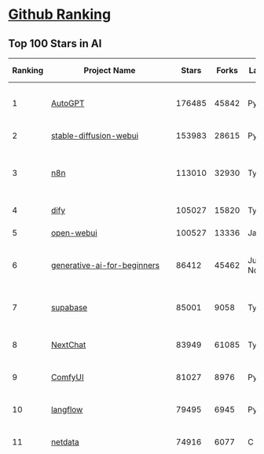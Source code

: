 [Github Ranking](../README.md)
==========

## Top 100 Stars in AI

| Ranking | Project Name | Stars | Forks | Language | Open Issues | Description | Last Commit |
| ------- | ------------ | ----- | ----- | -------- | ----------- | ----------- | ----------- |
| 1 | [AutoGPT](https://github.com/Significant-Gravitas/AutoGPT) | 176485 | 45842 | Python | 139 | AutoGPT is the vision of accessible AI for everyone, to use and to build on. Our mission is to provide the tools, so that you can focus on what matters. | 2025-06-28T23:23:13Z |
| 2 | [stable-diffusion-webui](https://github.com/AUTOMATIC1111/stable-diffusion-webui) | 153983 | 28615 | Python | 2350 | Stable Diffusion web UI | 2025-05-03T06:17:03Z |
| 3 | [n8n](https://github.com/n8n-io/n8n) | 113010 | 32930 | TypeScript | 657 | Fair-code workflow automation platform with native AI capabilities. Combine visual building with custom code, self-host or cloud, 400+ integrations. | 2025-06-28T17:08:02Z |
| 4 | [dify](https://github.com/langgenius/dify) | 105027 | 15820 | TypeScript | 685 | Production-ready platform for agentic workflow development. | 2025-06-27T12:11:39Z |
| 5 | [open-webui](https://github.com/open-webui/open-webui) | 100527 | 13336 | JavaScript | 169 | User-friendly AI Interface (Supports Ollama, OpenAI API, ...) | 2025-06-28T15:29:30Z |
| 6 | [generative-ai-for-beginners](https://github.com/microsoft/generative-ai-for-beginners) | 86412 | 45462 | Jupyter Notebook | 6 | 21 Lessons, Get Started Building with Generative AI  🔗 https://microsoft.github.io/generative-ai-for-beginners/ | 2025-06-23T04:14:43Z |
| 7 | [supabase](https://github.com/supabase/supabase) | 85001 | 9058 | TypeScript | 272 | The Postgres development platform. Supabase gives you a dedicated Postgres database to build your web, mobile, and AI applications. | 2025-06-28T07:55:28Z |
| 8 | [NextChat](https://github.com/ChatGPTNextWeb/NextChat) | 83949 | 61085 | TypeScript | 642 | ✨ Light and Fast AI Assistant. Support: Web \| iOS \| MacOS \| Android \|  Linux \| Windows | 2025-06-23T12:45:25Z |
| 9 | [ComfyUI](https://github.com/comfyanonymous/ComfyUI) | 81027 | 8976 | Python | 2370 | The most powerful and modular diffusion model GUI, api and backend with a graph/nodes interface. | 2025-06-28T23:50:44Z |
| 10 | [langflow](https://github.com/langflow-ai/langflow) | 79495 | 6945 | Python | 418 | Langflow is a powerful tool for building and deploying AI-powered agents and workflows. | 2025-06-29T00:33:05Z |
| 11 | [netdata](https://github.com/netdata/netdata) | 74916 | 6077 | C | 164 | The fastest path to AI-powered full stack observability, even for lean teams. | 2025-06-28T00:23:37Z |
| 12 | [funNLP](https://github.com/fighting41love/funNLP) | 74418 | 14891 | Python | 33 | 中英文敏感词、语言检测、中外手机/电话归属地/运营商查询、名字推断性别、手机号抽取、身份证抽取、邮箱抽取、中日文人名库、中文缩写库、拆字词典、词汇情感值、停用词、反动词表、暴恐词表、繁简体转换、英文模拟中文发音、汪峰歌词生成器、职业名称词库、同义词库、反义词库、否定词库、汽车品牌词库、汽车零件词库、连续英文切割、各种中文词向量、公司名字大全、古诗词库、IT词库、财经词库、成语词库、地名词库、历史名人词库、诗词词库、医学词库、饮食词库、法律词库、汽车词库、动物词库、中文聊天语料、中文谣言数据、百度中文问答数据集、句子相似度匹配算法集合、bert资源、文本生成&摘要相关工具、cocoNLP信息抽取工具、国内电话号码正则匹配、清华大学XLORE:中英文跨语言百科知识图谱、清华大学人工智能技术系列报告、自然语言生成、NLU太难了系列、自动对联数据及机器人、用户名黑名单列表、罪名法务名词及分类模型、微信公众号语料、cs224n深度学习自然语言处理课程、中文手写汉字识别、中文自然语言处理 语料/数据集、变量命名神器、分词语料库+代码、任务型对话英文数据集、ASR 语音数据集 + 基于深度学习的中文语音识别系统、笑声检测器、Microsoft多语言数字/单位/如日期时间识别包、中华新华字典数据库及api(包括常用歇后语、成语、词语和汉字)、文档图谱自动生成、SpaCy 中文模型、Common Voice语音识别数据集新版、神经网络关系抽取、基于bert的命名实体识别、关键词(Keyphrase)抽取包pke、基于医疗领域知识图谱的问答系统、基于依存句法与语义角色标注的事件三元组抽取、依存句法分析4万句高质量标注数据、cnocr：用来做中文OCR的Python3包、中文人物关系知识图谱项目、中文nlp竞赛项目及代码汇总、中文字符数据、speech-aligner: 从“人声语音”及其“语言文本”产生音素级别时间对齐标注的工具、AmpliGraph: 知识图谱表示学习(Python)库：知识图谱概念链接预测、Scattertext 文本可视化(python)、语言/知识表示工具：BERT & ERNIE、中文对比英文自然语言处理NLP的区别综述、Synonyms中文近义词工具包、HarvestText领域自适应文本挖掘工具（新词发现-情感分析-实体链接等）、word2word：(Python)方便易用的多语言词-词对集：62种语言/3,564个多语言对、语音识别语料生成工具：从具有音频/字幕的在线视频创建自动语音识别(ASR)语料库、构建医疗实体识别的模型（包含词典和语料标注）、单文档非监督的关键词抽取、Kashgari中使用gpt-2语言模型、开源的金融投资数据提取工具、文本自动摘要库TextTeaser: 仅支持英文、人民日报语料处理工具集、一些关于自然语言的基本模型、基于14W歌曲知识库的问答尝试--功能包括歌词接龙and已知歌词找歌曲以及歌曲歌手歌词三角关系的问答、基于Siamese bilstm模型的相似句子判定模型并提供训练数据集和测试数据集、用Transformer编解码模型实现的根据Hacker News文章标题自动生成评论、用BERT进行序列标记和文本分类的模板代码、LitBank：NLP数据集——支持自然语言处理和计算人文学科任务的100部带标记英文小说语料、百度开源的基准信息抽取系统、虚假新闻数据集、Facebook: LAMA语言模型分析，提供Transformer-XL/BERT/ELMo/GPT预训练语言模型的统一访问接口、CommonsenseQA：面向常识的英文QA挑战、中文知识图谱资料、数据及工具、各大公司内部里大牛分享的技术文档 PDF 或者 PPT、自然语言生成SQL语句（英文）、中文NLP数据增强（EDA）工具、英文NLP数据增强工具 、基于医药知识图谱的智能问答系统、京东商品知识图谱、基于mongodb存储的军事领域知识图谱问答项目、基于远监督的中文关系抽取、语音情感分析、中文ULMFiT-情感分析-文本分类-语料及模型、一个拍照做题程序、世界各国大规模人名库、一个利用有趣中文语料库 qingyun 训练出来的中文聊天机器人、中文聊天机器人seqGAN、省市区镇行政区划数据带拼音标注、教育行业新闻语料库包含自动文摘功能、开放了对话机器人-知识图谱-语义理解-自然语言处理工具及数据、中文知识图谱：基于百度百科中文页面-抽取三元组信息-构建中文知识图谱、masr: 中文语音识别-提供预训练模型-高识别率、Python音频数据增广库、中文全词覆盖BERT及两份阅读理解数据、ConvLab：开源多域端到端对话系统平台、中文自然语言处理数据集、基于最新版本rasa搭建的对话系统、基于TensorFlow和BERT的管道式实体及关系抽取、一个小型的证券知识图谱/知识库、复盘所有NLP比赛的TOP方案、OpenCLaP：多领域开源中文预训练语言模型仓库、UER：基于不同语料+编码器+目标任务的中文预训练模型仓库、中文自然语言处理向量合集、基于金融-司法领域(兼有闲聊性质)的聊天机器人、g2pC：基于上下文的汉语读音自动标记模块、Zincbase 知识图谱构建工具包、诗歌质量评价/细粒度情感诗歌语料库、快速转化「中文数字」和「阿拉伯数字」、百度知道问答语料库、基于知识图谱的问答系统、jieba_fast 加速版的jieba、正则表达式教程、中文阅读理解数据集、基于BERT等最新语言模型的抽取式摘要提取、Python利用深度学习进行文本摘要的综合指南、知识图谱深度学习相关资料整理、维基大规模平行文本语料、StanfordNLP 0.2.0：纯Python版自然语言处理包、NeuralNLP-NeuralClassifier：腾讯开源深度学习文本分类工具、端到端的封闭域对话系统、中文命名实体识别：NeuroNER vs. BertNER、新闻事件线索抽取、2019年百度的三元组抽取比赛：“科学空间队”源码、基于依存句法的开放域文本知识三元组抽取和知识库构建、中文的GPT2训练代码、ML-NLP - 机器学习(Machine Learning)NLP面试中常考到的知识点和代码实现、nlp4han:中文自然语言处理工具集(断句/分词/词性标注/组块/句法分析/语义分析/NER/N元语法/HMM/代词消解/情感分析/拼写检查、XLM：Facebook的跨语言预训练语言模型、用基于BERT的微调和特征提取方法来进行知识图谱百度百科人物词条属性抽取、中文自然语言处理相关的开放任务-数据集-当前最佳结果、CoupletAI - 基于CNN+Bi-LSTM+Attention 的自动对对联系统、抽象知识图谱、MiningZhiDaoQACorpus - 580万百度知道问答数据挖掘项目、brat rapid annotation tool: 序列标注工具、大规模中文知识图谱数据：1.4亿实体、数据增强在机器翻译及其他nlp任务中的应用及效果、allennlp阅读理解:支持多种数据和模型、PDF表格数据提取工具 、 Graphbrain：AI开源软件库和科研工具，目的是促进自动意义提取和文本理解以及知识的探索和推断、简历自动筛选系统、基于命名实体识别的简历自动摘要、中文语言理解测评基准，包括代表性的数据集&基准模型&语料库&排行榜、树洞 OCR 文字识别 、从包含表格的扫描图片中识别表格和文字、语声迁移、Python口语自然语言处理工具集(英文)、 similarity：相似度计算工具包，java编写、海量中文预训练ALBERT模型 、Transformers 2.0 、基于大规模音频数据集Audioset的音频增强 、Poplar：网页版自然语言标注工具、图片文字去除，可用于漫画翻译 、186种语言的数字叫法库、Amazon发布基于知识的人-人开放领域对话数据集 、中文文本纠错模块代码、繁简体转换 、 Python实现的多种文本可读性评价指标、类似于人名/地名/组织机构名的命名体识别数据集 、东南大学《知识图谱》研究生课程(资料)、. 英文拼写检查库 、 wwsearch是企业微信后台自研的全文检索引擎、CHAMELEON：深度学习新闻推荐系统元架构 、 8篇论文梳理BERT相关模型进展与反思、DocSearch：免费文档搜索引擎、 LIDA：轻量交互式对话标注工具 、aili - the fastest in-memory index in the East 东半球最快并发索引 、知识图谱车音工作项目、自然语言生成资源大全 、中日韩分词库mecab的Python接口库、中文文本摘要/关键词提取、汉字字符特征提取器 (featurizer)，提取汉字的特征（发音特征、字形特征）用做深度学习的特征、中文生成任务基准测评 、中文缩写数据集、中文任务基准测评 - 代表性的数据集-基准(预训练)模型-语料库-baseline-工具包-排行榜、PySS3：面向可解释AI的SS3文本分类器机器可视化工具 、中文NLP数据集列表、COPE - 格律诗编辑程序、doccano：基于网页的开源协同多语言文本标注工具 、PreNLP：自然语言预处理库、简单的简历解析器，用来从简历中提取关键信息、用于中文闲聊的GPT2模型：GPT2-chitchat、基于检索聊天机器人多轮响应选择相关资源列表(Leaderboards、Datasets、Papers)、(Colab)抽象文本摘要实现集锦(教程 、词语拼音数据、高效模糊搜索工具、NLP数据增广资源集、微软对话机器人框架 、 GitHub Typo Corpus：大规模GitHub多语言拼写错误/语法错误数据集、TextCluster：短文本聚类预处理模块 Short text cluster、面向语音识别的中文文本规范化、BLINK：最先进的实体链接库、BertPunc：基于BERT的最先进标点修复模型、Tokenizer：快速、可定制的文本词条化库、中文语言理解测评基准，包括代表性的数据集、基准(预训练)模型、语料库、排行榜、spaCy 医学文本挖掘与信息提取 、 NLP任务示例项目代码集、 python拼写检查库、chatbot-list - 行业内关于智能客服、聊天机器人的应用和架构、算法分享和介绍、语音质量评价指标(MOSNet, BSSEval, STOI, PESQ, SRMR)、 用138GB语料训练的法文RoBERTa预训练语言模型 、BERT-NER-Pytorch：三种不同模式的BERT中文NER实验、无道词典 - 有道词典的命令行版本，支持英汉互查和在线查询、2019年NLP亮点回顾、 Chinese medical dialogue data 中文医疗对话数据集 、最好的汉字数字(中文数字)-阿拉伯数字转换工具、 基于百科知识库的中文词语多词义/义项获取与特定句子词语语义消歧、awesome-nlp-sentiment-analysis - 情感分析、情绪原因识别、评价对象和评价词抽取、LineFlow：面向所有深度学习框架的NLP数据高效加载器、中文医学NLP公开资源整理 、MedQuAD：(英文)医学问答数据集、将自然语言数字串解析转换为整数和浮点数、Transfer Learning in Natural Language Processing (NLP) 、面向语音识别的中文/英文发音辞典、Tokenizers：注重性能与多功能性的最先进分词器、CLUENER 细粒度命名实体识别 Fine Grained Named Entity Recognition、 基于BERT的中文命名实体识别、中文谣言数据库、NLP数据集/基准任务大列表、nlp相关的一些论文及代码, 包括主题模型、词向量(Word Embedding)、命名实体识别(NER)、文本分类(Text Classificatin)、文本生成(Text Generation)、文本相似性(Text Similarity)计算等，涉及到各种与nlp相关的算法，基于keras和tensorflow 、Python文本挖掘/NLP实战示例、 Blackstone：面向非结构化法律文本的spaCy pipeline和NLP模型通过同义词替换实现文本“变脸” 、中文 预训练 ELECTREA 模型: 基于对抗学习 pretrain Chinese Model 、albert-chinese-ner - 用预训练语言模型ALBERT做中文NER 、基于GPT2的特定主题文本生成/文本增广、开源预训练语言模型合集、多语言句向量包、编码、标记和实现：一种可控高效的文本生成方法、 英文脏话大列表 、attnvis：GPT2、BERT等transformer语言模型注意力交互可视化、CoVoST：Facebook发布的多语种语音-文本翻译语料库，包括11种语言(法语、德语、荷兰语、俄语、西班牙语、意大利语、土耳其语、波斯语、瑞典语、蒙古语和中文)的语音、文字转录及英文译文、Jiagu自然语言处理工具 - 以BiLSTM等模型为基础，提供知识图谱关系抽取 中文分词 词性标注 命名实体识别 情感分析 新词发现 关键词 文本摘要 文本聚类等功能、用unet实现对文档表格的自动检测，表格重建、NLP事件提取文献资源列表 、 金融领域自然语言处理研究资源大列表、CLUEDatasetSearch - 中英文NLP数据集：搜索所有中文NLP数据集，附常用英文NLP数据集 、medical_NER - 中文医学知识图谱命名实体识别 、(哈佛)讲因果推理的免费书、知识图谱相关学习资料/数据集/工具资源大列表、Forte：灵活强大的自然语言处理pipeline工具集 、Python字符串相似性算法库、PyLaia：面向手写文档分析的深度学习工具包、TextFooler：针对文本分类/推理的对抗文本生成模块、Haystack：灵活、强大的可扩展问答(QA)框架、中文关键短语抽取工具 | 2024-05-10T07:38:24Z |
| 13 | [Deep-Live-Cam](https://github.com/hacksider/Deep-Live-Cam) | 71384 | 10206 | Python | 96 | real time face swap and one-click video deepfake with only a single image | 2025-06-23T09:06:34Z |
| 14 | [browser-use](https://github.com/browser-use/browser-use) | 64274 | 7317 | Python | 447 | 🌐 Make websites accessible for AI agents. Automate tasks online with ease. | 2025-06-28T21:36:41Z |
| 15 | [AppFlowy](https://github.com/AppFlowy-IO/AppFlowy) | 64125 | 4396 | Dart | 924 | Bring projects, wikis, and teams together with AI. AppFlowy is the AI collaborative workspace where you achieve more without losing control of your data. The leading open source Notion alternative. | 2025-06-23T01:18:21Z |
| 16 | [lobe-chat](https://github.com/lobehub/lobe-chat) | 62887 | 13086 | TypeScript | 784 | 🤯 Lobe Chat - an open-source, modern design AI chat framework. Supports multiple AI providers (OpenAI / Claude 4 / Gemini / DeepSeek / Ollama / Qwen), Knowledge Base (file upload / knowledge management / RAG ), Multi-Modal (Plugins / Artifacts / MCP) and thinking. One-click FREE deployment of your private ChatGPT/ Claude / DeepSeek application. | 2025-06-29T00:36:50Z |
| 17 | [system-prompts-and-models-of-ai-tools](https://github.com/x1xhlol/system-prompts-and-models-of-ai-tools) | 62409 | 18446 | None | 21 | FULL v0, Cursor, Manus, Same.dev, Lovable, Devin, Replit Agent, Windsurf Agent, VSCode Agent, Dia Browser, Trae AI & Cluely (And other Open Sourced) System Prompts, Tools & AI Models. | 2025-06-28T21:55:47Z |
| 18 | [ragflow](https://github.com/infiniflow/ragflow) | 58458 | 5778 | Python | 2320 | RAGFlow is an open-source RAG (Retrieval-Augmented Generation) engine based on deep document understanding. | 2025-06-27T13:14:38Z |
| 19 | [awesome-mcp-servers](https://github.com/punkpeye/awesome-mcp-servers) | 58411 | 4498 | None | 16 | A collection of MCP servers. | 2025-06-28T20:34:54Z |
| 20 | [LLMs-from-scratch](https://github.com/rasbt/LLMs-from-scratch) | 57325 | 7956 | Jupyter Notebook | 2 | Implement a ChatGPT-like LLM in PyTorch from scratch, step by step | 2025-06-28T15:07:17Z |
| 21 | [MetaGPT](https://github.com/FoundationAgents/MetaGPT) | 56826 | 6815 | Python | 26 | 🌟 The Multi-Agent Framework: First AI Software Company, Towards Natural Language Programming | 2025-06-29T02:55:02Z |
| 22 | [gpt-engineer](https://github.com/AntonOsika/gpt-engineer) | 54384 | 7185 | Python | 24 | CLI platform to experiment with codegen. Precursor to: https://lovable.dev | 2025-05-14T10:15:10Z |
| 23 | [ChatGPT](https://github.com/lencx/ChatGPT) | 53877 | 6129 | Rust | 812 | 🔮 ChatGPT Desktop Application (Mac, Windows and Linux) | 2024-08-29T17:58:11Z |
| 24 | [LLaMA-Factory](https://github.com/hiyouga/LLaMA-Factory) | 53113 | 6508 | Python | 503 | Unified Efficient Fine-Tuning of 100+ LLMs & VLMs (ACL 2024) | 2025-06-27T10:19:15Z |
| 25 | [meilisearch](https://github.com/meilisearch/meilisearch) | 52064 | 2086 | Rust | 199 | A lightning-fast search engine API bringing AI-powered hybrid search to your sites and applications. | 2025-06-27T12:41:04Z |
| 26 | [awesome-llm-apps](https://github.com/Shubhamsaboo/awesome-llm-apps) | 46814 | 5349 | Python | 4 | Collection of awesome LLM apps with AI Agents and RAG using OpenAI, Anthropic, Gemini and opensource models. | 2025-06-29T02:41:33Z |
| 27 | [crawl4ai](https://github.com/unclecode/crawl4ai) | 46663 | 4473 | Python | 166 | 🚀🤖 Crawl4AI: Open-source LLM Friendly Web Crawler & Scraper. Don't be shy, join here: https://discord.gg/jP8KfhDhyN | 2025-06-27T13:57:55Z |
| 28 | [autogen](https://github.com/microsoft/autogen) | 46603 | 7071 | Python | 390 | A programming framework for agentic AI 🤖 PyPi: autogen-agentchat Discord: https://aka.ms/autogen-discord Office Hour: https://aka.ms/autogen-officehour | 2025-06-28T16:33:27Z |
| 29 | [anything-llm](https://github.com/Mintplex-Labs/anything-llm) | 45833 | 4575 | JavaScript | 273 | The all-in-one Desktop & Docker AI application with built-in RAG, AI agents, No-code agent builder, MCP compatibility,  and more. | 2025-06-24T23:19:52Z |
| 30 | [JeecgBoot](https://github.com/jeecgboot/JeecgBoot) | 43152 | 15409 | Java | 24 | 🔥集成完善AIGC应用的低代码平台，旨在帮助企业快速实现低代码开发和构建、部署个性化的 AI 应用。 前后端分离 SpringBoot，SpringCloud，Ant Design&Vue3，Mybatis，Shiro！强大的代码生成器让前后端代码一键生成，无需写任何代码! 成套AI大模型功能: AI模型管理、AI应用、知识库、AI流程编排、AI对话助手等； | 2025-06-26T03:50:31Z |
| 31 | [OpenBB](https://github.com/OpenBB-finance/OpenBB) | 42133 | 3794 | Python | 42 | Investment Research for Everyone, Everywhere. | 2025-06-29T03:51:42Z |
| 32 | [ClickHouse](https://github.com/ClickHouse/ClickHouse) | 41410 | 7432 | C++ | 4175 | ClickHouse® is a real-time analytics database management system | 2025-06-29T04:01:47Z |
| 33 | [kong](https://github.com/Kong/kong) | 41155 | 4944 | Lua | 69 | 🦍 The Cloud-Native API Gateway and AI Gateway. | 2025-06-24T09:28:23Z |
| 34 | [ailearning](https://github.com/apachecn/ailearning) | 41044 | 11574 | Python | 2 | AiLearning：数据分析+机器学习实战+线性代数+PyTorch+NLTK+TF2 | 2024-11-12T16:21:55Z |
| 35 | [gemini-cli](https://github.com/google-gemini/gemini-cli) | 41014 | 3226 | TypeScript | 603 | An open-source AI agent that brings the power of Gemini directly into your terminal. | 2025-06-29T03:45:51Z |
| 36 | [ColossalAI](https://github.com/hpcaitech/ColossalAI) | 41004 | 4521 | Python | 428 | Making large AI models cheaper, faster and more accessible | 2025-06-27T06:19:26Z |
| 37 | [firecrawl](https://github.com/mendableai/firecrawl) | 40841 | 3853 | TypeScript | 138 | 🔥 Turn entire websites into LLM-ready markdown or structured data. Scrape, crawl and extract with a single API. | 2025-06-27T16:56:10Z |
| 38 | [Flowise](https://github.com/FlowiseAI/Flowise) | 40790 | 20880 | TypeScript | 534 | Build AI Agents, Visually | 2025-06-27T09:31:01Z |
| 39 | [airflow](https://github.com/apache/airflow) | 40757 | 15242 | Python | 1196 | Apache Airflow - A platform to programmatically author, schedule, and monitor workflows | 2025-06-28T22:13:07Z |
| 40 | [GitHubDaily](https://github.com/GitHubDaily/GitHubDaily) | 38710 | 4036 | None | 373 | 坚持分享 GitHub 上高质量、有趣实用的开源技术教程、开发者工具、编程网站、技术资讯。A list cool, interesting projects of GitHub. | 2025-03-20T08:54:47Z |
| 41 | [AI-For-Beginners](https://github.com/microsoft/AI-For-Beginners) | 38278 | 7214 | Jupyter Notebook | 24 | 12 Weeks, 24 Lessons, AI for All! | 2025-06-25T19:07:05Z |
| 42 | [quivr](https://github.com/QuivrHQ/quivr) | 38061 | 3646 | Python | 1 | Opiniated RAG for integrating GenAI in your apps 🧠   Focus on your product rather than the RAG. Easy integration in existing products with customisation!  Any LLM: GPT4, Groq, Llama. Any Vectorstore: PGVector, Faiss. Any Files. Anyway you want.  | 2025-06-27T14:44:02Z |
| 43 | [chatgpt-on-wechat](https://github.com/zhayujie/chatgpt-on-wechat) | 37933 | 9312 | Python | 295 | 基于大模型搭建的聊天机器人，同时支持 微信公众号、企业微信应用、飞书、钉钉 等接入，可选择ChatGPT/Claude/DeepSeek/文心一言/讯飞星火/通义千问/ Gemini/GLM-4/Kimi/LinkAI，能处理文本、语音和图片，访问操作系统和互联网，支持基于自有知识库进行定制企业智能客服。 | 2025-06-24T12:45:28Z |
| 44 | [photoprism](https://github.com/photoprism/photoprism) | 37755 | 2100 | Go | 427 | AI-Powered Photos App for the Decentralized Web 🌈💎✨ | 2025-06-27T17:51:27Z |
| 45 | [ray](https://github.com/ray-project/ray) | 37734 | 6534 | Python | 3826 | Ray is an AI compute engine. Ray consists of a core distributed runtime and a set of AI Libraries for accelerating ML workloads. | 2025-06-29T00:25:59Z |
| 46 | [upscayl](https://github.com/upscayl/upscayl) | 37660 | 1735 | TypeScript | 60 | 🆙 Upscayl - #1 Free and Open Source AI Image Upscaler for Linux, MacOS and Windows. | 2025-06-28T15:17:42Z |
| 47 | [Open-Assistant](https://github.com/LAION-AI/Open-Assistant) | 37392 | 3275 | Python | 228 | OpenAssistant is a chat-based assistant that understands tasks, can interact with third-party systems, and retrieve information dynamically to do so. | 2024-08-17T01:55:35Z |
| 48 | [MoneyPrinterTurbo](https://github.com/harry0703/MoneyPrinterTurbo) | 37343 | 5354 | Python | 166 | 利用AI大模型，一键生成高清短视频 Generate short videos with one click using AI LLM. | 2025-06-11T06:34:54Z |
| 49 | [ai-hedge-fund](https://github.com/virattt/ai-hedge-fund) | 37298 | 6488 | Python | 18 | An AI Hedge Fund Team | 2025-06-28T22:50:45Z |
| 50 | [MockingBird](https://github.com/babysor/MockingBird) | 36373 | 5256 | Python | 476 | 🚀AI拟声: 5秒内克隆您的声音并生成任意语音内容 Clone a voice in 5 seconds to generate arbitrary speech in real-time | 2024-11-15T05:00:29Z |
| 51 | [google-research](https://github.com/google-research/google-research) | 35869 | 8127 | Jupyter Notebook | 1060 | Google Research | 2025-06-28T22:31:23Z |
| 52 | [mem0](https://github.com/mem0ai/mem0) | 35630 | 3624 | Python | 362 | Memory for AI Agents; Announcing OpenMemory MCP - local and secure memory management. | 2025-06-28T10:08:59Z |
| 53 | [chatbox](https://github.com/chatboxai/chatbox) | 35515 | 3392 | TypeScript | 730 | User-friendly Desktop Client App for AI Models/LLMs (GPT, Claude, Gemini, Ollama...) | 2025-06-26T03:25:41Z |
| 54 | [aider](https://github.com/Aider-AI/aider) | 34956 | 3201 | Python | 905 | aider is AI pair programming in your terminal | 2025-06-28T00:34:03Z |
| 55 | [AgentGPT](https://github.com/reworkd/AgentGPT) | 34440 | 9447 | TypeScript | 129 | 🤖 Assemble, configure, and deploy autonomous AI Agents in your browser. | 2025-04-29T01:19:32Z |
| 56 | [gold-miner](https://github.com/xitu/gold-miner) | 34170 | 5043 | None | 8 | 🥇掘金翻译计划，可能是世界最大最好的英译中技术社区，最懂读者和译者的翻译平台： | 2024-04-17T09:44:37Z |
| 57 | [LocalAI](https://github.com/mudler/LocalAI) | 33544 | 2596 | Go | 448 | :robot: The free, Open Source alternative to OpenAI, Claude and others. Self-hosted and local-first. Drop-in replacement for OpenAI,  running on consumer-grade hardware. No GPU required. Runs gguf, transformers, diffusers and many more models architectures. Features: Generate Text, Audio, Video, Images, Voice Cloning, Distributed, P2P inference | 2025-06-28T20:17:49Z |
| 58 | [crewAI](https://github.com/crewAIInc/crewAI) | 33483 | 4494 | Python | 54 | Framework for orchestrating role-playing, autonomous AI agents. By fostering collaborative intelligence, CrewAI empowers agents to work together seamlessly, tackling complex tasks. | 2025-06-28T21:48:36Z |
| 59 | [gpt-pilot](https://github.com/Pythagora-io/gpt-pilot) | 32997 | 3371 | Python | 236 | The first real AI developer | 2025-03-04T06:26:32Z |
| 60 | [mindsdb](https://github.com/mindsdb/mindsdb) | 32936 | 5403 | Python | 91 | AI's query engine - Platform for building AI that can answer questions over large scale federated data. - The only MCP Server you'll ever need | 2025-06-27T16:13:29Z |
| 61 | [docling](https://github.com/docling-project/docling) | 32862 | 2137 | Python | 387 | Get your documents ready for gen AI | 2025-06-27T16:35:49Z |
| 62 | [spaCy](https://github.com/explosion/spaCy) | 31841 | 4521 | Python | 159 | 💫 Industrial-strength Natural Language Processing (NLP) in Python | 2025-05-28T15:28:05Z |
| 63 | [ruoyi-vue-pro](https://github.com/YunaiV/ruoyi-vue-pro) | 31828 | 6856 | Java | 20 | 🔥 官方推荐 🔥 RuoYi-Vue 全新 Pro 版本，优化重构所有功能。基于 Spring Boot + MyBatis Plus + Vue & Element 实现的后台管理系统 + 微信小程序，支持 RBAC 动态权限、数据权限、SaaS 多租户、Flowable 工作流、三方登录、支付、短信、商城、CRM、ERP、AI 大模型等功能。你的 ⭐️ Star ⭐️，是作者生发的动力！ | 2025-06-18T08:04:08Z |
| 64 | [Fabric](https://github.com/danielmiessler/Fabric) | 31763 | 3301 | JavaScript | 198 | Fabric is an open-source framework for augmenting humans using AI. It provides a modular system for solving specific problems using a crowdsourced set of AI prompts that can be used anywhere. | 2025-06-28T22:18:56Z |
| 65 | [nacos](https://github.com/alibaba/nacos) | 31676 | 13069 | Java | 273 | an easy-to-use dynamic service discovery, configuration and service management platform for building AI cloud native applications. | 2025-06-26T08:52:56Z |
| 66 | [chatbot-ui](https://github.com/mckaywrigley/chatbot-ui) | 31644 | 9065 | TypeScript | 172 | AI chat for any model. | 2024-08-03T00:38:07Z |
| 67 | [fairseq](https://github.com/facebookresearch/fairseq) | 31582 | 6550 | Python | 1184 | Facebook AI Research Sequence-to-Sequence Toolkit written in Python. | 2025-06-10T21:41:39Z |
| 68 | [tabby](https://github.com/TabbyML/tabby) | 31577 | 1510 | Rust | 192 | Self-hosted AI coding assistant | 2025-06-11T11:40:51Z |
| 69 | [cursor-free-vip](https://github.com/yeongpin/cursor-free-vip) | 31235 | 3929 | Python | 487 | [Support 0.49.x]（Reset Cursor AI MachineID & Bypass Higher Token Limit） Cursor Ai ，自动重置机器ID ， 免费升级使用Pro功能: You've reached your trial request limit. / Too many free trial accounts used on this machine. Please upgrade to pro. We have this limit in place to prevent abuse. Please let us know if you believe this is a mistake. | 2025-06-18T02:18:31Z |
| 70 | [netron](https://github.com/lutzroeder/netron) | 30562 | 2925 | JavaScript | 20 | Visualizer for neural network, deep learning and machine learning models | 2025-06-28T18:05:59Z |
| 71 | [cursor](https://github.com/cursor/cursor) | 30540 | 1948 | None | 1845 | The AI Code Editor | 2024-10-13T19:23:26Z |
| 72 | [khoj](https://github.com/khoj-ai/khoj) | 30435 | 1734 | Python | 77 | Your AI second brain. Self-hostable. Get answers from the web or your docs. Build custom agents, schedule automations, do deep research. Turn any online or local LLM into your personal, autonomous AI (gpt, claude, gemini, llama, qwen, mistral). Get started - free. | 2025-06-28T01:23:20Z |
| 73 | [AI-Expert-Roadmap](https://github.com/AMAI-GmbH/AI-Expert-Roadmap) | 29985 | 2529 | JavaScript | 19 | Roadmap to becoming an Artificial Intelligence Expert in 2022 | 2023-12-31T02:20:16Z |
| 74 | [roop](https://github.com/s0md3v/roop) | 29973 | 6799 | Python | 0 | one-click face swap | 2024-08-19T12:57:17Z |
| 75 | [pytorch-lightning](https://github.com/Lightning-AI/pytorch-lightning) | 29689 | 3524 | Python | 952 | Pretrain, finetune ANY AI model of ANY size on multiple GPUs, TPUs with zero code changes. | 2025-06-27T15:55:40Z |
| 76 | [Mr.-Ranedeer-AI-Tutor](https://github.com/JushBJJ/Mr.-Ranedeer-AI-Tutor) | 29566 | 3385 | None | 13 | A GPT-4 AI Tutor Prompt for customizable personalized learning experiences. | 2025-06-14T06:58:48Z |
| 77 | [agno](https://github.com/agno-agi/agno) | 28984 | 3691 | Python | 74 | Full-stack framework for building Multi-Agent Systems with memory, knowledge and reasoning. | 2025-06-28T21:46:28Z |
| 78 | [exo](https://github.com/exo-explore/exo) | 28742 | 1825 | Python | 352 | Run your own AI cluster at home with everyday devices 📱💻 🖥️⌚ | 2025-03-21T22:23:32Z |
| 79 | [Jobs_Applier_AI_Agent_AIHawk](https://github.com/feder-cr/Jobs_Applier_AI_Agent_AIHawk) | 28380 | 4280 | Python | 11 | AIHawk aims to easy job hunt process by automating the job application process. Utilizing artificial intelligence, it enables users to apply for multiple jobs in a tailored way. | 2025-05-28T13:24:12Z |
| 80 | [ai-agents-for-beginners](https://github.com/microsoft/ai-agents-for-beginners) | 28254 | 7871 | Jupyter Notebook | 8 | 11 Lessons to Get Started Building AI Agents | 2025-06-17T09:01:08Z |
| 81 | [continue](https://github.com/continuedev/continue) | 27351 | 3048 | TypeScript | 908 | ⏩ Create, share, and use custom AI code assistants with our open-source IDE extensions and hub of models, rules, prompts, docs, and other building blocks | 2025-06-29T03:15:03Z |
| 82 | [so-vits-svc](https://github.com/svc-develop-team/so-vits-svc) | 27309 | 5012 | Python | 21 | SoftVC VITS Singing Voice Conversion | 2023-11-11T13:11:31Z |
| 83 | [LibreChat](https://github.com/danny-avila/LibreChat) | 27215 | 4832 | TypeScript | 163 | Enhanced ChatGPT Clone: Features Agents, DeepSeek, Anthropic, AWS, OpenAI, Assistants API, Azure, Groq, o1, GPT-4o, Mistral, OpenRouter, Vertex AI, Gemini, Artifacts, AI model switching, message search, Code Interpreter, langchain, DALL-E-3, OpenAPI Actions, Functions, Secure Multi-User Auth, Presets, open-source for self-hosting. Active project. | 2025-06-28T17:26:05Z |
| 84 | [llm-app](https://github.com/pathwaycom/llm-app) | 27094 | 645 | Jupyter Notebook | 5 | Ready-to-run cloud templates for RAG, AI pipelines, and enterprise search with live data. 🐳Docker-friendly.⚡Always in sync with Sharepoint, Google Drive, S3, Kafka, PostgreSQL, real-time data APIs, and more. | 2025-05-16T07:58:43Z |
| 85 | [Folo](https://github.com/RSSNext/Folo) | 27006 | 1175 | TypeScript | 200 | 🧡 Follow everything in one place | 2025-06-29T03:45:15Z |
| 86 | [nx](https://github.com/nrwl/nx) | 26166 | 2549 | TypeScript | 578 | An AI-first build platform that connects everything from your editor to CI. Helping you deliver fast, without breaking things. | 2025-06-28T22:14:01Z |
| 87 | [generative-models](https://github.com/Stability-AI/generative-models) | 26088 | 2905 | Python | 269 | Generative Models by Stability AI | 2025-05-20T14:53:33Z |
| 88 | [qlib](https://github.com/microsoft/qlib) | 25992 | 3979 | Python | 242 | Qlib is an AI-oriented Quant investment platform that aims to use AI tech to empower Quant Research, from exploring ideas to implementing productions. Qlib supports diverse ML modeling paradigms, including supervised learning, market dynamics modeling, and RL, and is now equipped with https://github.com/microsoft/RD-Agent to automate R&D process. | 2025-06-28T15:38:43Z |
| 89 | [composio](https://github.com/ComposioHQ/composio) | 25554 | 4423 | TypeScript | 48 | Composio equips your AI agents & LLMs with 100+ high-quality integrations via function calling | 2025-06-27T04:47:33Z |
| 90 | [InvokeAI](https://github.com/invoke-ai/InvokeAI) | 25397 | 2594 | TypeScript | 728 | Invoke is a leading creative engine for Stable Diffusion models, empowering professionals, artists, and enthusiasts to generate and create visual media using the latest AI-driven technologies. The solution offers an industry leading WebUI, and serves as the foundation for multiple commercial products. | 2025-06-29T03:31:37Z |
| 91 | [Genesis](https://github.com/Genesis-Embodied-AI/Genesis) | 25357 | 2287 | Python | 105 | A generative world for general-purpose robotics & embodied AI learning. | 2025-06-28T11:03:13Z |
| 92 | [semantic-kernel](https://github.com/microsoft/semantic-kernel) | 25214 | 4004 | C# | 436 | Integrate cutting-edge LLM technology quickly and easily into your apps | 2025-06-28T07:27:54Z |
| 93 | [PDFMathTranslate](https://github.com/Byaidu/PDFMathTranslate) | 25097 | 2162 | Python | 115 | PDF scientific paper translation with preserved formats - 基于 AI 完整保留排版的 PDF 文档全文双语翻译，支持 Google/DeepL/Ollama/OpenAI 等服务，提供 CLI/GUI/MCP/Docker/Zotero | 2025-06-25T07:03:24Z |
| 94 | [FastGPT](https://github.com/labring/FastGPT) | 24909 | 6416 | TypeScript | 555 | FastGPT is a knowledge-based platform built on the LLMs, offers a comprehensive suite of out-of-the-box capabilities such as data processing, RAG retrieval, and visual AI workflow orchestration, letting you easily develop and deploy complex question-answering systems without the need for extensive setup or configuration. | 2025-06-28T09:10:41Z |
| 95 | [kratos](https://github.com/go-kratos/kratos) | 24521 | 4089 | Go | 15 | Your ultimate Go microservices framework for the cloud-native era. | 2025-06-01T18:48:42Z |
| 96 | [modular](https://github.com/modular/modular) | 24392 | 2643 | Mojo | 691 | The Modular Platform (includes MAX & Mojo) | 2025-06-28T17:23:06Z |
| 97 | [qdrant](https://github.com/qdrant/qdrant) | 24365 | 1671 | Rust | 331 | Qdrant - High-performance, massive-scale Vector Database and Vector Search Engine for the next generation of AI. Also available in the cloud https://cloud.qdrant.io/ | 2025-06-28T20:57:38Z |
| 98 | [500-AI-Machine-learning-Deep-learning-Computer-vision-NLP-Projects-with-code](https://github.com/ashishpatel26/500-AI-Machine-learning-Deep-learning-Computer-vision-NLP-Projects-with-code) | 24306 | 5790 | None | 42 | 500 AI Machine learning Deep learning Computer vision NLP Projects with code | 2024-07-26T13:06:49Z |
| 99 | [Warp](https://github.com/warpdotdev/Warp) | 23887 | 476 | None | 3029 | Warp is a modern, Rust-based terminal with AI built in so you and your team can build great software, faster. | 2025-06-25T19:09:38Z |
| 100 | [frigate](https://github.com/blakeblackshear/frigate) | 23569 | 2202 | TypeScript | 109 | NVR with realtime local object detection for IP cameras | 2025-06-28T19:45:15Z |

